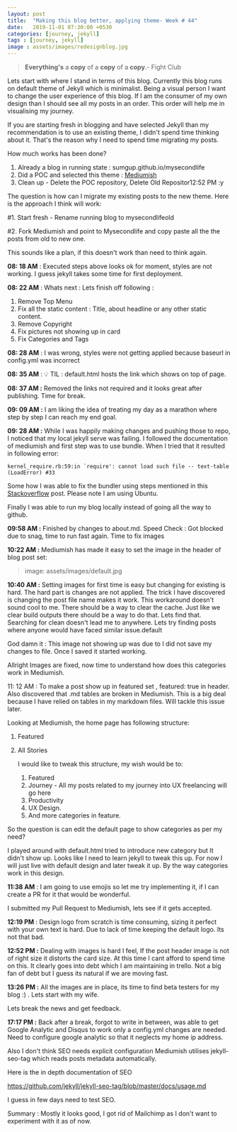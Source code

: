 ```yaml
---
layout: post
title:  "Making this blog better, applying theme- Week # 44"
date:   2019-11-01 07:30:00 +0530
categories: [journey, jekyll]
tags : [journey, jekyll]
image : assets/images/redesignblog.jpg
---
```


> **Everything's** a **copy** of a **copy** of a **copy**.- Fight Club

Lets start with where I stand in terms of this blog.  Currently this blog runs on default theme of Jekyll which is minimalist. Being a visual person I want to change the user experience of this blog.  If I am the consumer of my own design than I should see all my posts in an order.  This order will help me in visualising my journey.

If you are starting fresh in blogging and have selected Jekyll than my recommendation is to use an existing theme, I didn't spend time thinking about it.  That's the reason why I need to spend time migrating my posts.

How much works has been done?

1. Already a blog in running state : sumgup.github.io/mysecondlife
2. Did a POC and selected this theme  : [Mediumish](https://github.com/wowthemesnet/mediumish-theme-jekyll)
3. Clean up - Delete the POC repository, Delete Old Repositor12:52 PM :y

The question is how can I migrate my existing posts to the new theme. Here is the approach I think will work:

#1. Start fresh - Rename running blog to mysecondlifeold 

#2. Fork Mediumish and point to Mysecondlife and copy paste all the the posts from old to new one.

This sounds like a plan, if this doesn't work than need to think again. 

**08: 18 AM** :  Executed steps above looks ok for moment, styles are not working.  I guess jekyll takes some time for first deployment.

**08: 22 AM** :  Whats next :  Lets finish off following :

1. Remove Top Menu
2. Fix all the static content : Title, about headline or any other static content.
3. Remove Copyright
4. Fix pictures not showing up in card
5. Fix Categories and Tags

**08: 28 AM** : I was wrong, styles were not getting applied because baseurl in config.yml was incorrect

**08: 35 AM** : :bulb: TIL : default.html hosts the link which shows on top of page.  

**08: 37 AM :**  Removed the links not required and it looks great after publishing.  Time for break.

**09: 09 AM :**   I am liking the idea of treating my day as a marathon where step by step I can reach my end goal. 

**09: 28 AM :**   While I was happily making changes and pushing those to repo, I noticed that my local jekyll serve was failing.  I followed the documentation of mediumish and first step was to use bundle.  When I tried that it resulted in following error:

```
kernel_require.rb:59:in `require': cannot load such file -- text-table (LoadError) #33
```

Some how I was able to fix the bundler using steps mentioned in this [Stackoverflow](https://stackoverflow.com/questions/47026174/find-spec-for-exe-cant-find-gem-bundler-0-a-gemgemnotfoundexception) post. Please note I am using Ubuntu.

Finally I was able to run my blog locally instead of going all the way to github.  

**09:58 AM :**  Finished by changes to about.md.  Speed Check :  Got blocked due to snag, time to run fast again.  Time to fix images

**10:22 AM :**  Mediumish has made it easy to set the image in the header of blog post set:

> image: assets/images/default.jpg

**10:40 AM :** Setting images for first time is easy but changing for existing is hard. The hard part is changes are not applied. The trick I have discovered is changing the post file name makes it work. This workaround doesn't sound cool to me. There should be a way to clear the cache. Just like we clear build outputs there should be a way to do that. Lets find that.   Searching for clean doesn't lead me to anywhere.  Lets try finding posts where anyone would have faced similar issue.default

God damn it : This image not showing up was due to I did not save my changes to file.  Once I saved it started working.  

Allright Images are fixed, now time to understand how does this categories work in Mediumish.

11: 12 AM :  To make a post show up in featured set , featured: true in header.  Also discovered that .md tables are broken in Mediumish.  This is a big deal because I have relied on tables in my markdown files.  Will tackle this issue later. 

Looking at Mediumish, the home page has following structure:

1. Featured

2. All Stories

   I would like to tweak this structure, my wish would be to:

   1. Featured
   2. Journey - All my posts related to my journey into UX freelancing will go here
   3. Productivity
   4. UX Design.
   5. And more categories in feature.

So the question is can edit the default page to show categories as per my need?

I played around with default.html tried to introduce new category but It didn't show up.  Looks like I need to learn jekyll to tweak this up. For now I will just live with default design and later tweak it up.  By the way categories work in this design.

**11:38 AM** : I am going to use emojis so let me try implementing it, if I can create a PR for it that would be wonderful. 

I submitted my Pull Request to Mediumish, lets see if it gets accepted.  

**12:19 PM** : Design logo from scratch is time consuming, sizing it perfect with your own text is hard. Due to lack of time keeping the default logo. Its not that bad.

**12:52 PM :**  Dealing with images is hard I feel, If the post header image is not of right size it distorts the card size. At this time I cant afford to spend time on this. It clearly goes into debt which I am maintaining in trello.  Not a big fan of debt but I guess its natural if we are moving fast. 

**13:26 PM :**  All the images are in place, its time to find beta testers for my blog :) . Lets start with my wife.

Lets break the news and get feedback.

**17:17 PM :** Back after a break, forgot to write in between, was able to get Google Analytic and Disqus to work only a config.yml changes are needed.  Need to configure google analytic so that it neglects my home ip address. 

Also I don't think SEO needs explicit configuration Mediumish utilises jekyll-seo-tag which reads posts metadata automatically.

Here is the in depth documentation of SEO 

https://github.com/jekyll/jekyll-seo-tag/blob/master/docs/usage.md

I guess in few days need to test SEO.

Summary :  Mostly it looks good, I got rid of Mailchimp as I don't want to experiment with it as of now.  

